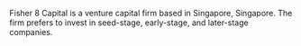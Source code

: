 Fisher 8 Capital is a venture capital firm based in Singapore, Singapore. The firm prefers to invest in seed-stage, early-stage, and later-stage companies.